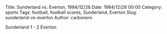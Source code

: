 Title: Sunderland vs. Everton, 1984/12/26
Date: 1984/12/26 00:00
Category: sports
Tags: football, football scores, Sunderland, Everton
Slug: sunderland-vs-everton
Author: carbonero


Sunderland 1 - 2 Everton
